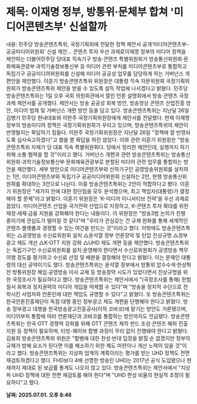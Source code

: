 # **제목: 이재명 정부, 방통위·문체부 합쳐 '미디어콘텐츠부' 신설할까**

  내용: 민주당 방송콘텐츠특위, 국정기획위에 전달한 정책 제안서 공개‘미디어콘텐츠부-공공미디어위원회’ 신설 제안… 콘텐츠 투자 우선 과제로이재명 정부의 미디어 정책을 제안하는 더불어민주당 당대표 직속기구 방송·콘텐츠 특별위원회가 방송통신위원회·문화체육관광부·과학기술정보통신부 등 미디어 관련 부처를 미디어콘텐츠부로 통합하고 독립기구 공공미디어위원회를 신설해 미디어 공공성 업무를 담당하게 하는 거버넌스 개편안을 제안했다. 이훈기 방송콘텐츠특위 위원장은 대통령 직속 자문위원회 국정기획위원회가 방송콘텐츠특위 제안을 받을 수 있도록 설득 작업에 나서겠다고 밝혔다. 민주당 방송콘텐츠특위는 1일 오후 국회 의원회관에서 열린 언론 설명회에서 방송·콘텐츠 국정과제 제안서를 공개했다. 제안서는 방송 공공성 회복 방안, 방송영상 콘텐츠 산업진흥 방안, 미디어 법제 및 거버넌스 개편 방안 등을 담고 있다. 방송콘텐츠특위는 지난달 26일 김병기 민주당 원내대표와 이한주 국정기획위원장에게 제안서를 전달했다. 현재 이재명 정부의 방송미디어 정책은 국정기획위원회가 꾸리고 있으며, 방송콘텐츠특위의 제안이 반영될지는 확답하기 힘들다. 이한주 국정기획위원장은 지난달 26일 "정책에 잘 반영되도록 심사숙고하겠다"고 했을 뿐 확답을 하진 않았다. 이와 관련 이훈기 위원장은 "방송콘텐츠특위 자체가 당 대표 직속 특별위원회다. 당에서 정리한 제안인데, 실행까지 하기 위해 소통·협력을 할 것"이라고 했다. 거버넌스 개편과 관련 방송콘텐츠특위는 방송통신위원회·과학기술정보통신부·문화체육관광부로 분할된 미디어 관련 업무를 통합하는 방안을 제안했다. 세부 방안으로 미디어콘텐츠부와 산하기구인 공영방송위원회를 설치하는 1안, 미디어콘텐츠부와 독립기구 공공미디어위원회 신설하는 2안, 현행 방송통신위원회를 확대하는 3안으로 나뉜다. 이중 방송콘텐츠특위는 2안이 적합하다고 봤다. 이훈기 위원장은 "세가지 안에 대한 장단점을 모두 분석했으며, 최고 책임자(대통령)가 결정해야 할 문제"라고 밝혔다. 이훈기 위원장은 'K-미디어 이니셔티브 전략'을 우선 과제로 꼽았다. 미디어콘텐츠 산업을 국가전략 산업으로 지정하고, K-콘텐츠 투자 확대를 위한 재정·세제·금융 지원을 강화해야 한다는 내용이다. 이 위원장은 "방송3법 논의가 진행 중이기에 관심도가 떨어질 것 같다"며 "우리가 관심갖는 건 규제 완화를 통해 세계적인 콘텐츠·플랫폼과 경쟁할 수 있는 여건을 만드는 것"이라고 했다. 이밖에도 방송콘텐츠특위는 △공영방송 수신료위원회 설치 △윤석열 정부 언론장악 및 탄압 진상규명 △정부광고 제도 개선 △K-OTT 지원 강화 △UHD 제도 개편 등을 제안했다. 방송콘텐츠특위는 독립기구인 수신료위원회를 설치·운영해야 한다면서 수신료위원회가 공영방송 책무 이행 정도를 평가하고 수신료 산정 및 배분을 결정해야 한다고 밝혔다. 이는 문재인 대통령의 대선 공약이기도 했다. 방송콘텐츠특위는 윤석열 정부에서 방통위 압수수색·한상혁 전 방통위원장 해임·공영방송 이사 교체 등 방송장악 시도가 있었다면서 진상규명을 위한 국정조사가 필요하다고 했다. 방송콘텐츠특위는 제안서에서 "(국정조사를 통해) 헌법 질서 회복과 정치권력의 미디어 개입을 억제할 수 있다"며 "방송을 정치적 수단으로 전락시킨 사업자와 언론인에 대한 책임도 규명할 수 있다"고 밝혔다. 또 방송콘텐츠특위는 한국언론진흥재단이 독점 대행 중인 정부광고 제도 개편을 단행해야 한다고 밝혔다. 방송 정부광고 대행을 한국방송광고진흥공사(이하 코바코)에 맡기는 방안도 거론됐으며, 미디어부처 통합에 따라 언론재단과 코바코를 통합하는 방안까지도 언급됐다. 방송콘텐츠특위는 한국 OTT 경쟁력 강화를 위해 OTT 콘텐츠 제작 펀드 조성·콘텐츠 해외 진출 지원 등 정책이 필요하며, 티빙-웨이브 합병 과정이 무리 없이 진행돼야 한다고 밝혔다. 김용희 방송콘텐츠특위 위원은 "합병에 대한 찬성·반대 입장을 밝힐 순 없겠지만 정부의 규제가 방해 요소가 된다면 이를 해소하기 위한 제도 마련이나 개선 노력이 있을 것"이라고 했다. 방송콘텐츠특위는 지상파 업계의 계륵이라는 평가를 받는 UHD 정책도 전면 재검토하겠다고 했다. FHD보다 4배 선명한 방송인 UHD는 2017년 공식 도입됐으나 현재까지 제대로 된 보급률 통계도 나오지 않고 있다. 방송콘텐츠특위는 제안서에서 "지상파 UHD 정책에 대한 전면 재검토를 해야 한다"며 "UHD 편성 비율의 현실적 조정이 필요하다"고 했다.

  **날짜: 2025.07.01. 오후 8:46**